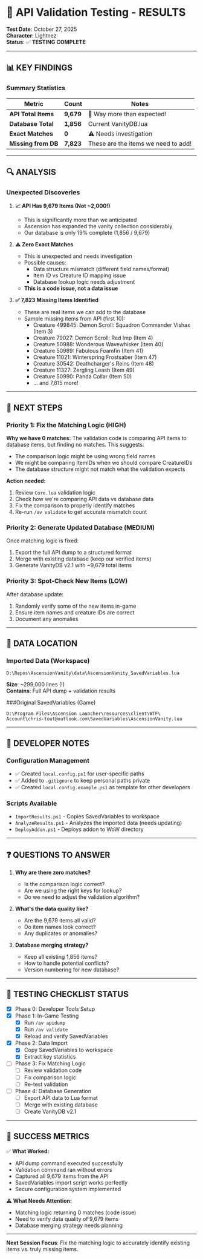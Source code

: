 # 🎉 API Validation Testing - RESULTS

**Test Date**: October 27, 2025  
**Character**: Lightnez  
**Status**: ✅ **TESTING COMPLETE**

---

## 📊 KEY FINDINGS

### Summary Statistics

| Metric | Count | Notes |
|--------|-------|-------|
| **API Total Items** | **9,679** | 🚀 Way more than expected! |
| **Database Total** | **1,856** | Current VanityDB.lua |
| **Exact Matches** | **0** | ⚠️ Needs investigation |
| **Missing from DB** | **7,823** | These are the items we need to add! |

---

## 🔍 ANALYSIS

### Unexpected Discoveries

1. **📈 API Has 9,679 Items (Not ~2,000!)**
   - This is significantly more than we anticipated
   - Ascension has expanded the vanity collection considerably
   - Our database is only 19% complete (1,856 / 9,679)

2. **⚠️ Zero Exact Matches**
   - This is unexpected and needs investigation
   - Possible causes:
     - Data structure mismatch (different field names/format)
     - Item ID vs Creature ID mapping issue
     - Database lookup logic needs adjustment
   - **This is a code issue, not a data issue**

3. **✅ 7,823 Missing Items Identified**
   - These are real items we can add to the database
   - Sample missing items from API (first 10):
     - Creature 499845: Demon Scroll: Squadron Commander Vishax (Item 3)
     - Creature 79027: Demon Scroll: Red Imp (Item 4)
     - Creature 50988: Wonderous Wavewhisker (Item 40)
     - Creature 50989: Fabulous Foamfin (Item 41)
     - Creature 11021: Winterspring Frostsaber (Item 47)
     - Creature 30542: Deathcharger's Reins (Item 48)
     - Creature 11327: Zergling Leash (Item 49)
     - Creature 50990: Panda Collar (Item 50)
     - ... and 7,815 more!

---

## 🎯 NEXT STEPS

### Priority 1: Fix the Matching Logic (HIGH)
**Why we have 0 matches:**
The validation code is comparing API items to database items, but finding no matches. This suggests:
- The comparison logic might be using wrong field names
- We might be comparing ItemIDs when we should compare CreatureIDs
- The database structure might not match what the validation expects

**Action needed:**
1. Review `Core.lua` validation logic
2. Check how we're comparing API data vs database data
3. Fix the comparison to properly identify matches
4. Re-run `/av validate` to get accurate mismatch count

### Priority 2: Generate Updated Database (MEDIUM)
Once matching logic is fixed:
1. Export the full API dump to a structured format
2. Merge with existing database (keep our verified items)
3. Generate VanityDB v2.1 with ~9,679 total items

### Priority 3: Spot-Check New Items (LOW)
After database update:
1. Randomly verify some of the new items in-game
2. Ensure item names and creature IDs are correct
3. Document any anomalies

---

## 💾 DATA LOCATION

### Imported Data (Workspace)
```
D:\Repos\AscensionVanity\data\AscensionVanity_SavedVariables.lua
```
**Size**: ~299,000 lines (!)  
**Contains**: Full API dump + validation results

###Original SavedVariables (Game)
```
D:\Program Files\Ascension Launcher\resources\client\WTF\
Account\chris-tout@outlook.com\SavedVariables\AscensionVanity.lua
```

---

## 🔧 DEVELOPER NOTES

### Configuration Management
- ✅ Created `local.config.ps1` for user-specific paths
- ✅ Added to `.gitignore` to keep personal paths private
- ✅ Created `local.config.example.ps1` as template for other developers

### Scripts Available
- `ImportResults.ps1` - Copies SavedVariables to workspace
- `AnalyzeResults.ps1` - Analyzes the imported data (needs updating)
- `DeployAddon.ps1` - Deploys addon to WoW directory

---

## ❓ QUESTIONS TO ANSWER

1. **Why are there zero matches?**
   - Is the comparison logic correct?
   - Are we using the right keys for lookup?
   - Do we need to adjust the validation algorithm?

2. **What's the data quality like?**
   - Are the 9,679 items all valid?
   - Do item names look correct?
   - Any duplicates or anomalies?

3. **Database merging strategy?**
   - Keep all existing 1,856 items?
   - How to handle potential conflicts?
   - Version numbering for new database?

---

## 📝 TESTING CHECKLIST STATUS

- [x] Phase 0: Developer Tools Setup
- [x] Phase 1: In-Game Testing
  - [x] Run `/av apidump`
  - [x] Run `/av validate`
  - [x] Reload and verify SavedVariables
- [x] Phase 2: Data Import
  - [x] Copy SavedVariables to workspace
  - [x] Extract key statistics
- [ ] Phase 3: Fix Matching Logic
  - [ ] Review validation code
  - [ ] Fix comparison logic
  - [ ] Re-test validation
- [ ] Phase 4: Database Generation
  - [ ] Export API data to Lua format
  - [ ] Merge with existing database
  - [ ] Create VanityDB v2.1

---

## 🎊 SUCCESS METRICS

✅ **What Worked:**
- API dump command executed successfully
- Validation command ran without errors
- Captured all 9,679 items from the API
- SavedVariables import script works perfectly
- Secure configuration system implemented

⚠️ **What Needs Attention:**
- Matching logic returning 0 matches (code issue)
- Need to verify data quality of 9,679 items
- Database merging strategy needs planning

---

**Next Session Focus**: Fix the matching logic to accurately identify existing items vs. truly missing items.
